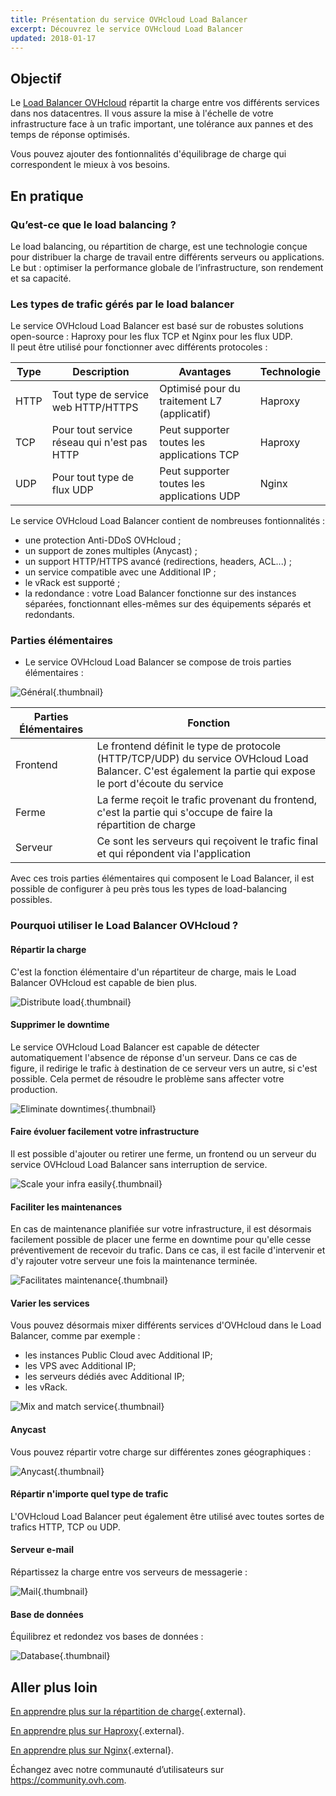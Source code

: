 ```yaml
---
title: Présentation du service OVHcloud Load Balancer
excerpt: Découvrez le service OVHcloud Load Balancer
updated: 2018-01-17
---
```


## Objectif

Le [Load Balancer OVHcloud](https://www.ovh.com/fr/solutions/load-balancer/) répartit la charge entre vos différents services dans nos datacentres. Il vous assure la mise à l'échelle de votre infrastructure face à un trafic important, une tolérance aux pannes et des temps de réponse optimisés.

Vous pouvez ajouter des fontionnalités d'équilibrage de charge qui correspondent le mieux à vos besoins.

## En pratique

### Qu’est-ce que le load balancing ? 

Le load balancing, ou répartition de charge, est une technologie conçue pour distribuer la charge de travail entre différents serveurs ou applications. Le but : optimiser la performance globale de l’infrastructure, son rendement et sa capacité.

### Les types de trafic gérés par le load balancer

Le service OVHcloud Load Balancer est basé sur de robustes solutions open-source : Haproxy pour les flux TCP et Nginx pour les flux UDP.<br>
Il peut être utilisé pour fonctionner avec différents protocoles :

|Type|Description|Avantages|Technologie|
|---|---|---|---|
|HTTP|Tout type de service web HTTP/HTTPS|Optimisé pour du traitement L7 (applicatif)|Haproxy|
|TCP|Pour tout service réseau qui n'est pas HTTP|Peut supporter toutes les applications TCP|Haproxy|
|UDP|Pour tout type de flux UDP|Peut supporter toutes les applications UDP|Nginx|

Le service OVHcloud Load Balancer contient de nombreuses fontionnalités :

- une protection Anti-DDoS OVHcloud ;
- un support de zones multiples (Anycast) ;
- un support HTTP/HTTPS avancé (redirections, headers, ACL...) ;
- un service compatible avec une Additional IP ;
- le vRack est supporté ;
- la redondance : votre Load Balancer fonctionne sur des instances séparées, fonctionnant elles-mêmes sur des équipements séparés et redondants.

### Parties élémentaires

- Le service OVHcloud Load Balancer se compose de trois parties élémentaires :

![Général](diag_gen.png){.thumbnail}

|Parties Élémentaires|Fonction|
|---|---|
|Frontend|Le frontend définit le type de protocole (HTTP/TCP/UDP) du service OVHcloud Load Balancer. C'est également la partie qui expose le port d'écoute du service|
|Ferme|La ferme reçoit le trafic provenant du frontend, c'est la partie qui s'occupe de faire la répartition de charge|
|Serveur|Ce sont les serveurs qui reçoivent le trafic final et qui répondent via l'application|

Avec ces trois parties élémentaires qui composent le Load Balancer, il est possible de configurer à peu près tous les types de load-balancing possibles.

### Pourquoi utiliser le Load Balancer OVHcloud ?

#### Répartir la charge

C'est la fonction élémentaire d'un répartiteur de charge, mais le Load Balancer OVHcloud est capable de bien plus.

![Distribute load](distribute_load.png){.thumbnail}

#### Supprimer le downtime

Le service OVHcloud Load Balancer est capable de détecter automatiquement l'absence de réponse d'un serveur. Dans ce cas de figure, il redirige le trafic à destination de ce serveur vers un autre, si c'est possible. Cela permet de résoudre le problème sans affecter votre production.

![Eliminate downtimes](eliminate_downtimes.png){.thumbnail}

#### Faire évoluer facilement votre infrastructure

Il est possible d'ajouter ou retirer une ferme, un frontend ou un serveur du service OVHcloud Load Balancer sans interruption de service.

![Scale your infra easily](facilitate_maintenance.png){.thumbnail}

#### Faciliter les maintenances

En cas de maintenance planifiée sur votre infrastructure, il est désormais facilement possible de placer une ferme en downtime pour qu'elle cesse préventivement de recevoir du trafic. Dans ce cas, il est facile d'intervenir et d'y rajouter votre serveur une fois la maintenance terminée.

![Facilitates maintenance](scale_easily.png){.thumbnail}

#### Varier les services

Vous pouvez désormais mixer différents services d'OVHcloud dans le Load Balancer, comme par exemple :

- les instances Public Cloud avec Additional IP;
- les VPS avec Additional IP;
- les serveurs dédiés avec Additional IP;
- les vRack.

![Mix and match service](mix_and_match.png){.thumbnail}

#### Anycast

Vous pouvez répartir votre charge sur différentes zones géographiques :

![Anycast](anycast.png){.thumbnail}

#### Répartir n'importe quel type de trafic

L'OVHcloud Load Balancer peut également être utilisé avec toutes sortes de trafics HTTP, TCP ou UDP.

#### Serveur e-mail

Répartissez la charge entre vos serveurs de messagerie :

![Mail](mail.png){.thumbnail}

#### Base de données

Équilibrez et redondez vos bases de données :

![Database](database.png){.thumbnail}

## Aller plus loin

[En apprendre plus sur la répartition de charge](https://fr.wikipedia.org/wiki/Repartition_de_charge){.external}.

[En apprendre plus sur Haproxy](http://www.haproxy.org/#desc){.external}.

[En apprendre plus sur Nginx](https://fr.wikipedia.org/wiki/Nginx){.external}.

Échangez avec notre communauté d’utilisateurs sur <https://community.ovh.com>.
